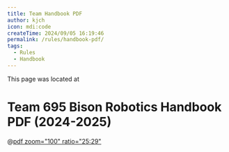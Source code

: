 ```yaml
---
title: Team Handbook PDF
author: kjch
icon: mdi:code
createTime: 2024/09/05 16:19:46
permalink: /rules/handbook-pdf/
tags:
  - Rules
  - Handbook
---
```


<Card title="Path" icon="bi:folder-fill">
    This page was located at
    <Badge type="tip" text="docs/notes/menu/rules/handbook-pdf.md" />
</Card>

# Team 695 Bison Robotics Handbook PDF (2024-2025)

@[pdf zoom="100" ratio="25:29"](https://r2.fastbirdcdn.online/Robotics/Resource/2024-2025_Bison-Robotics_Handbook_September-2024.pdf)
